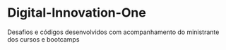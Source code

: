 # Digital-Innovation-One
Desafios e códigos desenvolvidos com acompanhamento do ministrante dos cursos e bootcamps
